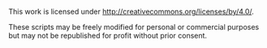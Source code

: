 This work is licensed under http://creativecommons.org/licenses/by/4.0/.

These scripts may be freely modified for personal or commercial purposes but may not be republished for profit without prior consent.